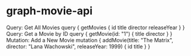 # graph-movie-api

Query: Get All Movies
query {
getMovies {
id
title
director
releaseYear
}
}
Query: Get a Movie by ID
query {
getMovie(id: "1") {
title
director
}
}
Mutation: Add a New Movie
mutation {
addMovie(title: "The Matrix", director: "Lana Wachowski", releaseYear: 1999) {
id
title
}
}
